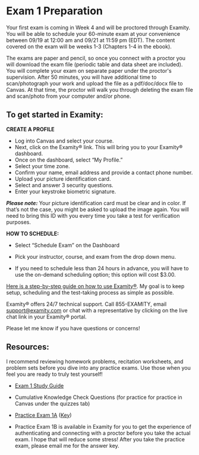 # Exam 1 Preparation

Your first exam is coming in Week 4 and will be proctored through Examity.  You will be able to schedule your 60-minute exam at your convenience between 09/19 at 12:00 am and 09/21 at 11:59 pm (EDT).  The content covered on the exam will be weeks 1-3 (Chapters 1-4 in the ebook).     

The exams are paper and pencil, so once you connect with a proctor you will download the exam file (periodic table and data sheet are included).  You will complete your exam on separate paper under the proctor's supervision.  After 50 minutes, you will have additional time to scan/photograph your work and upload the file as a pdf/doc/docx file to Canvas.  At that time, the proctor will walk you through deleting the exam file and scan/photo from your computer and/or phone.

## To get started in Examity:

**CREATE A PROFILE**

* Log into Canvas and select your course.
* Next, click on the Examity® link. This will bring you to your Examity® dashboard.
* Once on the dashboard, select “My Profile.”
* Select your time zone.
* Confirm your name, email address and provide a contact phone number.
* Upload your picture identification card.
* Select and answer 3 security questions.
* Enter your keystroke biometric signature.

_**Please note:**_
Your picture identification card must be clear and in color. If that’s not the case, you might be asked to upload the image again. You will need to bring this ID with you every time you take a test for verification purposes.

**HOW TO SCHEDULE:**
* Select “Schedule Exam” on the Dashboard

* Pick your instructor, course, and exam from the drop down menu.

* If you need to schedule less than 24 hours in advance, you will have to use the on-demand scheduling option; this option will cost $3.00.


[Here is a step-by-step guide on how to use Examity®](https://media.ed.science.psu.edu/sites/media/ed/files/documents/general_psu_canvas_studentpay_quick_guide.pdf). My goal is to keep setup, scheduling and the test-taking process as simple as possible. 

Examity® offers 24/7 technical support.   Call 855-EXAMITY, email support@examity.com or chat with a representative by clicking on the live chat link in your Examity® portal.

Please let me know if you have questions or concerns!


## Resources:
I recommend reviewing homework problems, recitation worksheets, and problem sets before you dive into any practice exams.  Use those when you feel you are ready to truly test yourself!

* [Exam 1 Study Guide](https://media.ed.science.psu.edu/sites/media/ed/files/documents/exam_1_study_guide.pdf)

* Cumulative Knowledge Check Questions (for practice for practice in Canvas under the quizzes tab)

* [Practice Exam 1A](https://media.ed.science.psu.edu/sites/media/ed/files/documents/chem_110_practice_exam_1a.pdf) ([Key](https://media.ed.science.psu.edu/sites/media/ed/files/documents/chem_110_practice_exam_1a_key.pdf))

* Practice Exam 1B is available in Examity for you to get the experience of authenticating and connecting with a proctor before you take the actual exam.  I hope that will reduce some stress!  After you take the practice exam, please email me for the answer key.